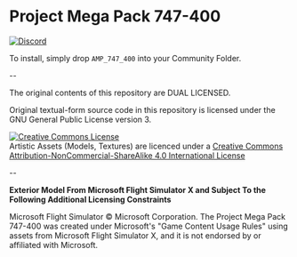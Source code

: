 # Project Mega Pack 747-400

[![Discord](https://img.shields.io/discord/746450820077453393.svg?label=&logo=discord&logoColor=ffffff&color=7289DA&labelColor=7289DA)](https://discord.gg/megapack)

To install, simply drop `AMP_747_400` into your Community Folder.

--

The original contents of this repository are DUAL LICENSED.

Original textual-form source code in this repository is licensed under the GNU General Public License version 3.

<a rel="license" href="http://creativecommons.org/licenses/by-nc-sa/4.0/"><img alt="Creative Commons License" style="border-width:0" src="https://i.creativecommons.org/l/by-nc-sa/4.0/88x31.png" /></a><br />
Artistic Assets (Models, Textures) are licenced under a <a rel="license" href="http://creativecommons.org/licenses/by-nc-sa/4.0/">Creative Commons Attribution-NonCommercial-ShareAlike 4.0 International License</a>

--

**Exterior Model From Microsoft Flight Simulator X and Subject To the Following Additional Licensing Constraints**

Microsoft Flight Simulator © Microsoft Corporation. The Project Mega Pack 747-400 was created under Microsoft's "Game Content Usage Rules" using assets from Microsoft Flight Simulator X, and it is not endorsed by or affiliated with Microsoft.
